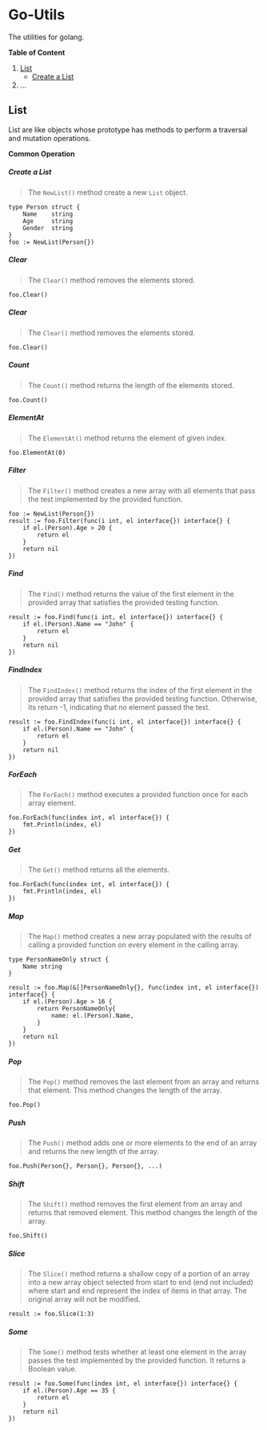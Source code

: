 # Go-Utils
The utilities for golang.

**Table of Content**
1. [List](#list)
    - [Create a List](#create-a-list)
2. ...

## List
List are like objects whose prototype has methods to perform a traversal and mutation operations.

**Common Operation**
##### Create a List
> The `NewList()` method create a new `List` object.
```gotemplate
type Person struct {
    Name    string
    Age     string
    Gender  string
}
foo := NewList(Person{})
```

##### Clear
> The `Clear()` method removes the elements stored.
```gotemplate
foo.Clear()
```

##### Clear
> The `Clear()` method removes the elements stored.
```gotemplate
foo.Clear()
```

##### Count
> The `Count()` method returns the length of the elements stored.
```gotemplate
foo.Count()
```

##### ElementAt
> The `ElementAt()` method returns the element of given index.
```gotemplate
foo.ElementAt(0)
```

##### Filter
> The `Filter()` method creates a new array with all elements that pass the test implemented by the provided function.
```gotemplate
foo := NewList(Person{})
result := foo.Filter(func(i int, el interface{}) interface{} {
    if el.(Person).Age > 20 {
        return el
    }
    return nil
})
```

##### Find
> The `Find()` method returns the value of the first element in the provided array that satisfies the provided testing function.
```gotemplate
result := foo.Find(func(i int, el interface{}) interface{} {
    if el.(Person).Name == "John" {
        return el
    }
    return nil
})
```

##### FindIndex
> The `FindIndex()` method returns the index of the first element in the provided array that satisfies the provided testing function. Otherwise, its return -1, indicating that no element passed the test.
```gotemplate
result := foo.FindIndex(func(i int, el interface{}) interface{} {
    if el.(Person).Name == "John" {
        return el
    }
    return nil
})
```

##### ForEach
> The `ForEach()` method executes a provided function once for each array element.
```gotemplate
foo.ForEach(func(index int, el interface{}) {
    fmt.Println(index, el)
})
```

##### Get
> The `Get()` method returns all the elements.
```gotemplate
foo.ForEach(func(index int, el interface{}) {
    fmt.Println(index, el)
})
```

##### Map
> The `Map()` method creates a new array populated with the results of calling a provided function on every element in the calling array.
```gotemplate
type PersonNameOnly struct {
    Name string
}

result := foo.Map(&[]PersonNameOnly{}, func(index int, el interface{}) interface{} {
    if el.(Person).Age > 16 {
        return PersonNameOnly{
            name: el.(Person).Name,
        }
    }
    return nil
})
```

##### Pop
> The `Pop()` method removes the last element from an array and returns that element. This method changes the length of the array.
```gotemplate
foo.Pop()
```

##### Push
> The `Push()` method adds one or more elements to the end of an array and returns the new length of the array.
```gotemplate
foo.Push(Person{}, Person{}, Person{}, ...)
```

##### Shift
> The `Shift()` method removes the first element from an array and returns that removed element. This method changes the length of the array.
```gotemplate
foo.Shift()
```

##### Slice
> The `Slice()` method returns a shallow copy of a portion of an array into a new array object selected from start to end (end not included) where start and end represent the index of items in that array. The original array will not be modified.
```gotemplate
result := foo.Slice(1:3)
```

##### Some
> The `Some()` method tests whether at least one element in the array passes the test implemented by the provided function. It returns a Boolean value.
```gotemplate
result := foo.Some(func(index int, el interface{}) interface{} {
    if el.(Person).Age == 35 {
        return el
    }
    return nil
})
```